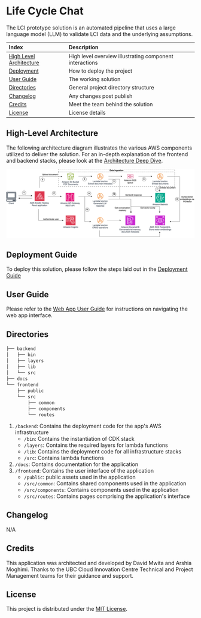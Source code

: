 # Life Cycle Chat 

The LCI prototype solution is an automated pipeline that uses a large language model (LLM) to validate LCI data and the underlying assumptions.

| Index                                               | Description                                             |
| :-------------------------------------------------- | :------------------------------------------------------ |
| [High Level Architecture](#high-level-architecture) | High level overview illustrating component interactions |
| [Deployment](#deployment-guide)                     | How to deploy the project                               |
| [User Guide](#user-guide)                           | The working solution                                    |
| [Directories](#directories)                          | General project directory structure
| [Changelog](#changelog)                             | Any changes post publish                                |
| [Credits](#credits)                                 | Meet the team behind the solution                       |
| [License](#license)                                 | License details                                         |

## High-Level Architecture

The following architecture diagram illustrates the various AWS components utilized to deliver the solution. For an in-depth explanation of the frontend and backend stacks, please look at the [Architecture Deep Dive](docs/ArchitectureDeepDive.md).

![Alt text](docs/images/architecture.png)

## Deployment Guide

To deploy this solution, please follow the steps laid out in the [Deployment Guide](./docs/deploymentGuide.md)

## User Guide

Please refer to the [Web App User Guide](./docs/userGuide.md) for instructions on navigating the web app interface.

## Directories

```
├── backend
│   ├── bin
│   ├── layers
│   ├── lib
│   └── src
├── docs
└── frontend
    ├── public
    └── src
        ├── common
        ├── components
        └── routes
```

1. `/backend`: Contains the deployment code for the app's AWS infrastructure
    - `/bin`: Contains the instantiation of CDK stack
    - `/layers`: Contains the required layers for lambda functions
    - `/lib`: Contains the deployment code for all infrastructure stacks
    - `/src`: Contains lambda functions
2. `/docs`: Contains documentation for the application
3. `/frontend`: Contains the user interface of the application
    - `/public`: public assets used in the application
    - `/src/common`: Contains shared components used in the application
    - `/src/components`: Contains components used in the application
    - `/src/routes`: Contains pages comprising the application's interface

## Changelog
N/A

## Credits

This application was architected and developed by David Mwita and Arshia Moghimi. Thanks to the UBC Cloud Innovation Centre Technical and Project Management teams for their guidance and support.

## License

This project is distributed under the [MIT License](LICENSE).
